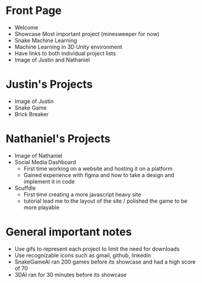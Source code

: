 # Front Page
* Welcome
* Showcase Most important project (minesweeper for now)
* Snake Machine Learning
* Machine Learning in 3D Unity environment
* Have links to both individual project lists
* Image of Justin and Nathaniel
# Justin's Projects
* Image of Justin
* Snake Game
* Brick Breaker
# Nathaniel's Projects
* Image of Nathaniel
* Social Media Dashboard
  * First time working on a website and hosting it on a platform
  * Gained experience with figma and how to take a design and implement it in code
* Scuffdle
  * First time creating a more javascript heavy site
  * tutorial lead me to the layout of the site / polished the game to be more playable
# General important notes
* Use gifs to represent each project to limit the need for downloads
* Use recognizable icons such as gmail, github, linkedin
* SnakeGameAI ran 200 games before its showcase and had a high score of 70
* 3DAI ran for 30 minutes before its showcase